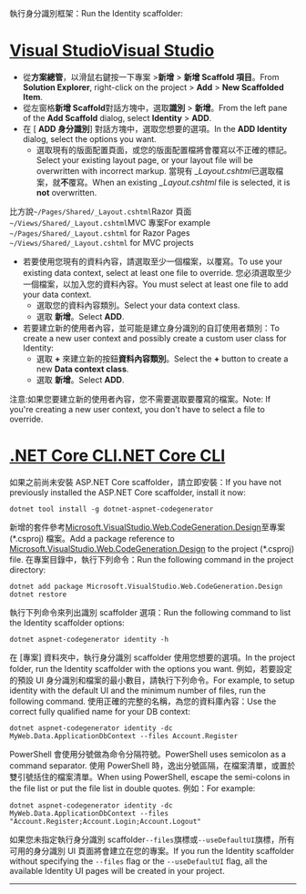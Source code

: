 <span data-ttu-id="dba5d-101">執行身分識別框架：</span><span class="sxs-lookup"><span data-stu-id="dba5d-101">Run the Identity scaffolder:</span></span>

# <a name="visual-studiotabvisual-studio"></a>[<span data-ttu-id="dba5d-102">Visual Studio</span><span class="sxs-lookup"><span data-stu-id="dba5d-102">Visual Studio</span></span>](#tab/visual-studio)

* <span data-ttu-id="dba5d-103">從**方案總管**，以滑鼠右鍵按一下專案 >**新增** > **新增 Scaffold 項目**。</span><span class="sxs-lookup"><span data-stu-id="dba5d-103">From **Solution Explorer**, right-click on the project > **Add** > **New Scaffolded Item**.</span></span>
* <span data-ttu-id="dba5d-104">從左窗格**新增 Scaffold**對話方塊中，選取**識別** > **新增**。</span><span class="sxs-lookup"><span data-stu-id="dba5d-104">From the left pane of the **Add Scaffold** dialog, select **Identity** > **ADD**.</span></span>
* <span data-ttu-id="dba5d-105">在 [ **ADD 身分識別**] 對話方塊中，選取您想要的選項。</span><span class="sxs-lookup"><span data-stu-id="dba5d-105">In the **ADD Identity** dialog, select the options you want.</span></span>
  * <span data-ttu-id="dba5d-106">選取現有的版面配置頁面，或您的版面配置檔將會覆寫以不正確的標記。</span><span class="sxs-lookup"><span data-stu-id="dba5d-106">Select your existing layout page, or your layout file will be overwritten with incorrect markup.</span></span> <span data-ttu-id="dba5d-107">當現有 *\_Layout.cshtml*已選取檔案，就**不**覆寫。</span><span class="sxs-lookup"><span data-stu-id="dba5d-107">When an existing *\_Layout.cshtml* file is selected, it is **not** overwritten.</span></span>

 <span data-ttu-id="dba5d-108">比方說`~/Pages/Shared/_Layout.cshtml`Razor 頁面`~/Views/Shared/_Layout.cshtml`MVC 專案</span><span class="sxs-lookup"><span data-stu-id="dba5d-108">For example `~/Pages/Shared/_Layout.cshtml` for Razor Pages `~/Views/Shared/_Layout.cshtml` for MVC projects</span></span>
* <span data-ttu-id="dba5d-109">若要使用您現有的資料內容，請選取至少一個檔案，以覆寫。</span><span class="sxs-lookup"><span data-stu-id="dba5d-109">To use your existing data context, select at least one file to override.</span></span> <span data-ttu-id="dba5d-110">您必須選取至少一個檔案，以加入您的資料內容。</span><span class="sxs-lookup"><span data-stu-id="dba5d-110">You must select at least one file to add your data context.</span></span>
  * <span data-ttu-id="dba5d-111">選取您的資料內容類別。</span><span class="sxs-lookup"><span data-stu-id="dba5d-111">Select your data context class.</span></span>
  * <span data-ttu-id="dba5d-112">選取 **新增**。</span><span class="sxs-lookup"><span data-stu-id="dba5d-112">Select **ADD**.</span></span>
* <span data-ttu-id="dba5d-113">若要建立新的使用者內容，並可能是建立身分識別的自訂使用者類別：</span><span class="sxs-lookup"><span data-stu-id="dba5d-113">To create a new user context and possibly create a custom user class for Identity:</span></span>
  * <span data-ttu-id="dba5d-114">選取  **+** 來建立新的按鈕**資料內容類別**。</span><span class="sxs-lookup"><span data-stu-id="dba5d-114">Select the **+** button to create a new **Data context class**.</span></span>
  * <span data-ttu-id="dba5d-115">選取 **新增**。</span><span class="sxs-lookup"><span data-stu-id="dba5d-115">Select **ADD**.</span></span>

<span data-ttu-id="dba5d-116">注意:如果您要建立新的使用者內容，您不需要選取要覆寫的檔案。</span><span class="sxs-lookup"><span data-stu-id="dba5d-116">Note: If you're creating a new user context, you don't have to select a file to override.</span></span>

# <a name="net-core-clitabnetcore-cli"></a>[<span data-ttu-id="dba5d-117">.NET Core CLI</span><span class="sxs-lookup"><span data-stu-id="dba5d-117">.NET Core CLI</span></span>](#tab/netcore-cli)

<span data-ttu-id="dba5d-118">如果之前尚未安裝 ASP.NET Core scaffolder，請立即安裝：</span><span class="sxs-lookup"><span data-stu-id="dba5d-118">If you have not previously installed the ASP.NET Core scaffolder, install it now:</span></span>

```console
dotnet tool install -g dotnet-aspnet-codegenerator
```

<span data-ttu-id="dba5d-119">新增的套件參考[Microsoft.VisualStudio.Web.CodeGeneration.Design](https://www.nuget.org/packages/Microsoft.VisualStudio.Web.CodeGeneration.Design/)至專案 (\*.csproj) 檔案。</span><span class="sxs-lookup"><span data-stu-id="dba5d-119">Add a package reference to [Microsoft.VisualStudio.Web.CodeGeneration.Design](https://www.nuget.org/packages/Microsoft.VisualStudio.Web.CodeGeneration.Design/) to the project (\*.csproj) file.</span></span> <span data-ttu-id="dba5d-120">在專案目錄中，執行下列命令：</span><span class="sxs-lookup"><span data-stu-id="dba5d-120">Run the following command in the project directory:</span></span>

```console
dotnet add package Microsoft.VisualStudio.Web.CodeGeneration.Design
dotnet restore
```

<span data-ttu-id="dba5d-121">執行下列命令來列出識別 scaffolder 選項：</span><span class="sxs-lookup"><span data-stu-id="dba5d-121">Run the following command to list the Identity scaffolder options:</span></span>

```console
dotnet aspnet-codegenerator identity -h
```

<span data-ttu-id="dba5d-122">在 [專案] 資料夾中，執行身分識別 scaffolder 使用您想要的選項。</span><span class="sxs-lookup"><span data-stu-id="dba5d-122">In the project folder, run the Identity scaffolder with the options you want.</span></span> <span data-ttu-id="dba5d-123">例如，若要設定的預設 UI 身分識別和檔案的最小數目，請執行下列命令。</span><span class="sxs-lookup"><span data-stu-id="dba5d-123">For example, to setup identity with the default UI and the minimum number of files, run the following command.</span></span> <span data-ttu-id="dba5d-124">使用正確的完整的名稱，為您的資料庫內容：</span><span class="sxs-lookup"><span data-stu-id="dba5d-124">Use the correct fully qualified name for your DB context:</span></span>

```console
dotnet aspnet-codegenerator identity -dc MyWeb.Data.ApplicationDbContext --files Account.Register
```

<span data-ttu-id="dba5d-125">PowerShell 會使用分號做為命令分隔符號。</span><span class="sxs-lookup"><span data-stu-id="dba5d-125">PowerShell uses semicolon as a command separator.</span></span> <span data-ttu-id="dba5d-126">使用 PowerShell 時，逸出分號區隔，在檔案清單，或置於雙引號括住的檔案清單。</span><span class="sxs-lookup"><span data-stu-id="dba5d-126">When using PowerShell, escape the semi-colons in the file list or put the file list in double quotes.</span></span> <span data-ttu-id="dba5d-127">例如：</span><span class="sxs-lookup"><span data-stu-id="dba5d-127">For example:</span></span>

```console
dotnet aspnet-codegenerator identity -dc MyWeb.Data.ApplicationDbContext --files "Account.Register;Account.Login;Account.Logout"
```

<span data-ttu-id="dba5d-128">如果您未指定執行身分識別 scaffolder`--files`旗標或`--useDefaultUI`旗標，所有可用的身分識別 UI 頁面將會建立在您的專案。</span><span class="sxs-lookup"><span data-stu-id="dba5d-128">If you run the Identity scaffolder without specifying the `--files` flag or the `--useDefaultUI` flag, all the available Identity UI pages will be created in your project.</span></span>

---

